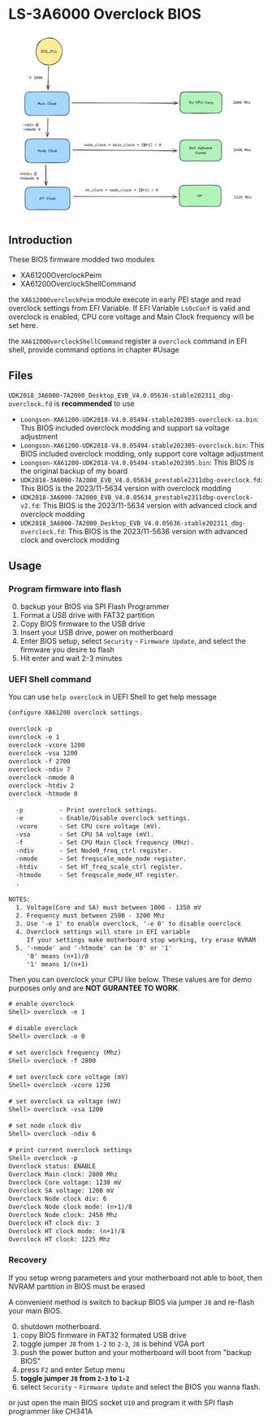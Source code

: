 # LS-3A6000 Overclock BIOS

![](pictures/Annotation-2023-12-24-050808.png)

## Introduction

These BIOS firmware modded two modules

* XA61200OverclockPeim
* XA61200OverclockShellCommand

the `XA61200OverclockPeim` module execute in early PEI stage and read overclock settings from EFI Variable. If EFI Variable `LsOcConf` is valid and overclock is enabled, CPU core voltage and Main Clock frequency will be set here.

the `XA61200OverclockShellCommand` register a `overclock` command in EFI shell, provide command options in chapter #Usage

## Files

`UDK2018_3A6000-7A2000_Desktop_EVB_V4.0.05636-stable202311_dbg-overclock.fd` is **recommended** to use

* `Loongson-XA61200-UDK2018-V4.0.05494-stable202305-overclock-sa.bin`: This BIOS included overclock modding and support sa voltage adjustment
* `Loongson-XA61200-UDK2018-V4.0.05494-stable202305-overclock.bin`: This BIOS included overclock modding, only support core voltage adjustment
* `Loongson-XA61200-UDK2018-V4.0.05494-stable202305.bin`: This BIOS is the original backup of my board
* `UDK2018-3A6000-7A2000_EVB_V4.0.05634_prestable2311dbg-overclock.fd`: This BIOS is the 2023/11-5634 version with overclock modding
* `UDK2018-3A6000-7A2000_EVB_V4.0.05634_prestable2311dbg-overclock-v2.fd`: This BIOS is the 2023/11-5634 version with advanced clock and overclock modding
* `UDK2018_3A6000-7A2000_Desktop_EVB_V4.0.05636-stable202311_dbg-overclock.fd`: This BIOS is the 2023/11-5636 version with advanced clock and overclock modding

## Usage

### Program firmware into flash

0. backup your BIOS via SPI Flash Programmer
1. Format a USB drive with FAT32 partition
2. Copy BIOS firmware to the USB drive
3. Insert your USB drive, power on motherboard
4. Enter BIOS setup, select `Security` - `Firmware Update`, and select the firmware you desire to flash
5. Hit enter and wait 2-3 minutes

### UEFI Shell command

You can use `help overclock` in UEFI Shell to get help message

```
Configure XA61200 overclock settings.
 
overclock -p
overclock -e 1
overclock -vcore 1200
overclock -vsa 1200
overclock -f 2700
overclock -ndiv 7
overclock -nmode 0
overclock -htdiv 2
overclock -htmode 0
 
  -p          - Print overclock settings.
  -e          - Enable/Disable overclock settings.
  -vcore      - Set CPU core voltage (mV).
  -vsa        - Set CPU SA voltage (mV).
  -f          - Set CPU Main Clock frequency (MHz).
  -ndiv       - Set Node0_freq_ctrl register.
  -nmode      - Set freqscale_mode_node register.
  -htdiv      - Set HT_freq_scale_ctrl register.
  -htmode     - Set freqscale_mode_HT register.
  .
 
NOTES:
  1. Voltage(Core and SA) must between 1000 - 1350 mV
  2. Frequency must between 2500 - 3200 Mhz
  3. Use '-e 1' to enable overclock, '-e 0' to disable overclock
  4. Overclock settings will store in EFI variable
     If your settings make motherboard stop working, try erase NVRAM
  5. '-nmode' and '-htmode' can be '0' or '1'
     '0' means (n+1)/8
     '1' means 1/(n+1)
```

Then you can overclock your CPU like below. These values are for demo purposes only and are **NOT GURANTEE TO WORK**.

```
# enable overclock
Shell> overclock -e 1

# disable overclock
Shell> overclock -e 0

# set overclock frequency (Mhz)
Shell> overclock -f 2800

# set overclock core voltage (mV)
Shell> overclock -vcore 1230

# set overclock sa voltage (mV)
Shell> overclock -vsa 1200

# set node clock div
Shell> overclock -ndiv 6

# print current overclock settings
Shell> overclock -p
Overclock status: ENABLE
Overclock Main clock: 2800 Mhz
Overclock Core voltage: 1230 mV
Overclock SA voltage: 1200 mV
Overclock Node clock div: 6
Overclock Node clock mode: (n+1)/8
Overclock Node clock: 2450 Mhz
Overclock HT clock div: 3
Overclock HT clock mode: (n+1)/8
Overclock HT clock: 1225 Mhz
```

### Recovery

If you setup wrong parameters and your motherboard not able to boot, then NVRAM partition in BIOS must be erased

A convenient method is switch to backup BIOS via jumper `J8` and re-flash your main BIOS.

0. shutdown motherboard.
1. copy BIOS firmware in FAT32 formated USB drive
2. toggle jumper `J8` from `1-2` to `2-3`, `J8` is behind VGA port
3. push the power button and your motherboard will boot from "backup BIOS"
4. press `F2` and enter Setup menu
5. **toggle jumper `J8` from `2-3` to `1-2`**
6. select `Security` - `Firmware Update` and select the BIOS you wanna flash.

or just open the main BIOS socket `U10` and program it with SPI flash programmer like CH341A